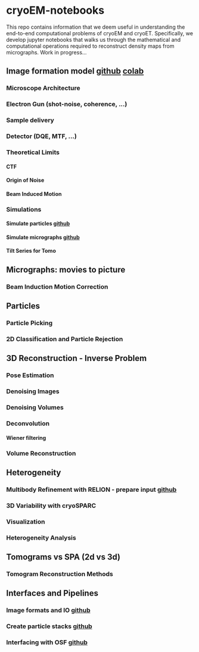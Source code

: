 # cryoEM-notebooks

This repo contains information that we deem useful in understanding the end-to-end computational problems of cryoEM and cryoET. Specifically, we develop jupyter notebooks that walks us through the mathematical and computational operations required to reconstruct density maps from micrographs. Work in progress...

## Image formation model [github](notebooks/ImageFormationModel/Image%20Formation%20Model.ipynb) [colab](https://colab.research.google.com/github/slaclab/cryoEM-notebooks/blob/master/notebooks/ImageFormationModel/Image%20Formation%20Model.ipynb)
### Microscope Architecture
### Electron Gun (shot-noise, coherence, ...)
### Sample delivery
### Detector (DQE, MTF, ...)
### Theoretical Limits
#### CTF
#### Origin of Noise
#### Beam Induced Motion
### Simulations
#### Simulate particles [github](notebooks/ImageFormationModel/Projection.ipynb)
#### Simulate micrographs [github](notebooks/Simulating%20data.ipynb)
#### Tilt Series for Tomo

## Micrographs: movies to picture
### Beam Induction Motion Correction

## Particles
### Particle Picking
### 2D Classification and Particle Rejection

## 3D Reconstruction - Inverse Problem
### Pose Estimation
### Denoising Images
### Denoising Volumes
### Deconvolution
#### Wiener filtering
### Volume Reconstruction

## Heterogeneity
### Multibody Refinement with RELION - prepare input [github](notebooks/VolumeHeterogeneity/Automated%20Body%20Definition.ipynb)
### 3D Variability with cryoSPARC
### Visualization
### Heterogeneity Analysis

## Tomograms vs SPA (2d vs 3d)
### Tomogram Reconstruction Methods

## Interfaces and Pipelines
### Image formats and IO [github](notebooks/Interfaces/Simple%20IO%20and%20Visualisation.ipynb)
### Create particle stacks [github](notebooks/Interfaces/Create%20Particle%20Stacks.ipynb)
### Interfacing with OSF [github](notebooks/Interfaces/Using%20OSF%20to%20retrieve%20and%20store%20datasets.ipynb)


